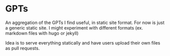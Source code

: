 # GPTs

An aggregation of the GPTs I find useful, in static site format. 
For now is just a generic static site. I might experiment with different formats (ex. markdown files with hugo or jekyll)

Idea is to serve everything statically and have users upload their own files as pull requests. 


